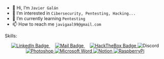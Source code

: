 




- 👋 Hi, I’m `Javier Galán`
- 👀 I’m interested in `Cibersecurity, Pentesting, Hacking...`
- 🌱 I’m currently learning `Pentesting`
- 📫 How to reach me `javigaal99@gmail.com`

Skills:

  
<div id="badges" align="center">
      <a href="https://www.linkedin.com/in/javier-galan-aldonza-859b09168" target="_blank">
        <img src="https://img.shields.io/badge/LinkedIn-blue?style=for-the-badge&logo=linkedin&logoColor=white"
          alt="LinkedIn Badge" />
      </a>
   </a>
   &nbsp;&nbsp;&nbsp;
      <a href="javigaal99@gmail.com" target="_blank">
        <img src="https://img.shields.io/badge/Mail-white?style=for-the-badge&logo=gmail&logoColor=red"
          alt="Mail Badge" />
      </a>
   </a>
      &nbsp;&nbsp;&nbsp;
      <a href="https://app.hackthebox.com/profile/380109" target="_blank">
        <img src="https://img.shields.io/badge/HackTheBox-green?style=for-the-badge&logo=hackthebox&logoColor=black"
          alt="HackTheBox Badge" />
      </a>
       </a>
     <a target="_blank">
   <img alt="Discord" src="https://img.shields.io/badge/Discord-7289DA?style=for-the-badge&logo=discord&logoColor=white">
       </a>
      <a href=" ">
      <img alt="Photoshop" src="https://img.shields.io/badge/Adobe%20Photoshop-31A8FF?style=for-the-badge&logo=Adobe%20Photoshop&logoColor=black">
      </a>
      <a href=" ">
      <img alt="Microsoft Word" src="https://img.shields.io/badge/Microsoft Word-31A8FF?style=for-the-badge&logo=microsoft%20word&logoColor=darkblue">
      </a>
       <a href=" ">
        <img alt="Notion" src="https://img.shields.io/badge/Notion-000000?style=for-the-badge&logo=notion&logoColor=white">
      </a>
       <a href=" ">
       <img alt="RaspberryPi" src="https://img.shields.io/badge/Raspberry%20Pi-A22846?style=for-the-badge&logo=Raspberry%20Pi&logoColor=white">
      </a>
    </div>
